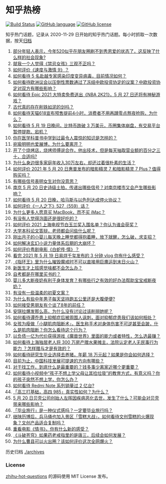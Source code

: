 # 知乎热榜
[![Build Status](https://github.com/ToWeLong/zhihu-hot-questions/workflows/CI/badge.svg)](https://github.com/ToWeLong/zhihu-hot-questions/actions)
[![GitHub language](https://img.shields.io/badge/language-golang-orange.svg)](https://golang.org/)
[![GitHub license](https://img.shields.io/github/license/ToWeLong/zhihu-hot-questions)](https://github.com/ToWeLong/zhihu-hot-questions/blob/main/LICENSE)

知乎热门话题，记录从 2020-11-29 日开始的知乎热门话题。每小时抓取一次数据，按天[归档](./archives)

<!-- BEGIN -->

1. [部分年轻人表示，今年520似乎在朋友圈刷不到秀恩爱的状态了，这反映了什么样的社会现象?](https://www.zhihu.com/question/460423038)
1. [就我一个人觉得《禁忌女孩》三观不正吗？](https://www.zhihu.com/question/459426098)
1. [如何评价《速度与激情 9》？](https://www.zhihu.com/question/458656265)
1. [如何看待 5 名赴越专家感染印度变异病毒，目前情况如何？](https://www.zhihu.com/question/460154947)
1. [如何看待欧洲议会以压倒性票数通过了冻结中欧投资协定的议案？中欧投资协定对双方有哪些影响？](https://www.zhihu.com/question/460600369)
1. [如何看待 Epic 2021 大特卖免费送出《NBA 2K21》，5 月 27 日还将有神秘游戏？](https://www.zhihu.com/question/460549824)
1. [古代真的存在削铁如泥的剑吗？](https://www.zhihu.com/question/458810287)
1. [如何看待天猫618宣布预售提前4小时，消费者不用再蹲零点熬夜抢购，为什么？](https://www.zhihu.com/question/460462395)
1. [如何看待 5 月 19 日晚间，比特币跌破 3 万美元，币圈集体崩盘，有交易平台暂停提款、宕机？](https://www.zhihu.com/question/460373052)
1. [你在医学科普书中学到过最令人震惊的知识是怎样的？](https://www.zhihu.com/question/456001336)
1. [宛瑜明明也爱展博，为什么要离开？](https://www.zhihu.com/question/443423809)
1. [开了个烧烤店，烧烤师傅说合作，他出技术，但是每天抽取营业额的百分之三十，合适吗?](https://www.zhihu.com/question/456743652)
1. [为什么身边很多家庭年收入30万左右，却还过着很朴素的生活？](https://www.zhihu.com/question/307170588)
1. [如何评价 2021 年 5 月 20 日惠普发布的暗影精灵 7 和暗影精灵 7 Plus？值得购买吗？](https://www.zhihu.com/question/460530846)
1. [有哪些信号表明女生对你没意思？](https://www.zhihu.com/question/321452698)
1. [南京 5 月 20 日史诗级土拍，传递出哪些信号？对南京楼市又会产生哪些影响？](https://www.zhihu.com/question/460320921)
1. [如何看待 5 月 20 日晚，哈马斯与以色列达成停火协议？](https://www.zhihu.com/question/460585854)
1. [如何评价《一人之下》527（559）话？](https://www.zhihu.com/question/460536953)
1. [为什么更多人愿意买 MacBook，而不买 iMac？](https://www.zhihu.com/question/285261815)
1. [有没有人觉得泡面还是很好吃的？](https://www.zhihu.com/question/456731897)
1. [如何评价 2021 上海电视节白玉兰奖入围名单？你认为谁会获奖？](https://www.zhihu.com/question/460591046)
1. [大学本科论文答辩，老师都会问些什么呢？](https://www.zhihu.com/question/321117978)
1. [刚出月子的小婴儿每天晚上睡觉都得抱着睡，放下就醒，怎么破，求支招？](https://www.zhihu.com/question/297105628)
1. [如何解决玄幻小说力量体系后期的大崩坏？](https://www.zhihu.com/question/373347616)
1. [如何评价粤剧电影《白蛇传·情》？](https://www.zhihu.com/question/362956135)
1. [看完 2021 年 5 月 19 日易烊千玺发布的 3 分钟 vlog 你有什么感受？](https://www.zhihu.com/question/460398025)
1. [《指环王》里为什么摧毁魔戒时不可以直接用巨鹰运到末日火山？](https://www.zhihu.com/question/55276529)
1. [新医生才上班感觉啥都不会怎么办？](https://www.zhihu.com/question/455297859)
1. [自考都是在哪里买书的？](https://www.zhihu.com/question/315964311)
1. [婴儿多大断夜奶有利于身体发育？有哪些行之有效的好办法帮助宝宝戒断夜奶？](https://www.zhihu.com/question/458651405)
1. [有没有一些温柔的初夏文案？](https://www.zhihu.com/question/455738899)
1. [为什么有些中年男子每天坚持跑五公里还是大腹便便?](https://www.zhihu.com/question/457131875)
1. [如何接受男朋友有个谈了8年的前任？](https://www.zhihu.com/question/458142301)
1. [安琪拉爆发那么高，为什么没有讨论过该削弱她呢？](https://www.zhihu.com/question/459387462)
1. [如何看待谭乔患上抑郁症后被周围人讽刺，面对抑郁症患我们该如何相处？](https://www.zhihu.com/question/460156746)
1. [女孩为瘦做「小腿肌肉阻断术」，医生称手术对身体伤害不可逆甚至会跛，什么是肌肉阻断？你怎么看待这个行为？](https://www.zhihu.com/question/460433831)
1. [以负债一亿为代价获得游戏《魔兽世界》里面的能力或者特性，怎么选最赚？](https://www.zhihu.com/question/459961100)
1. [如何看待上海独居老人将 300 万房产赠水果摊主，法院认定老人无民事行为能力 ？怎样赠与才是有效的？](https://www.zhihu.com/question/460310210)
1. [如何看待研究生毕业选择去养猪，年薪 18 万元起？如果是你会如何选择？](https://www.zhihu.com/question/460279521)
1. [目前为止，中国科技发展可提速的方向有哪些？](https://www.zhihu.com/question/459891581)
1. [对于找工作，到底什么是最重要的？钱多事少离家近哪个更重要？](https://www.zhihu.com/question/460301889)
1. [如何看待小视频中“孩子不想上学父母让其捡垃圾”的教育方式，有意义吗？你的孩子突然不想上学，你怎么办？](https://www.zhihu.com/question/460046826)
1. [如何看待 Redmi Note 系列销量过 2 亿台?](https://www.zhihu.com/question/460424609)
1. [「高三打基础，高四 985」真实性如何？为什么？](https://www.zhihu.com/question/460156200)
1. [5 月 20 日贝壳公司创始人左晖因疾病恶化去世，发生了什么？可能会对贝壳带来哪些影响？](https://www.zhihu.com/question/460483613)
1. [「毕业旅行」是一种仪式感吗？一定要毕业旅行吗？](https://www.zhihu.com/question/458907780)
1. [继陕历博后，兵马俑也加入景区「雪糕大战」，如何看待文创雪糕的火爆现象？文创产品适合复制吗？](https://www.zhihu.com/question/460296119)
1. [重看电影《情书》，你有什么新的感受？](https://www.zhihu.com/question/458859724)
1. [《斗破苍穹》如果药老戒指里的是唐三，后续会如何发展？](https://www.zhihu.com/question/453956447)
1. [为什么曹县可以火出圈？该如何评价这次全网爆火？](https://www.zhihu.com/question/460351832)

<!-- END -->

历史归档 [./archives](./archives)


### License
[zhihu-hot-questions](https://github.com/towelong/zhihu-hot-questions) 的源码使用 MIT License 发布。